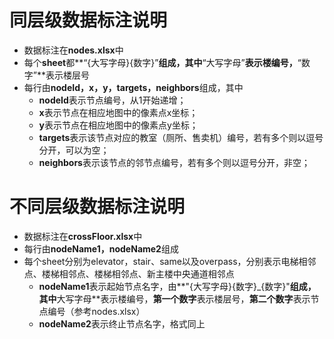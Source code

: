 # 同层级数据标注说明

- 数据标注在**nodes.xlsx**中
- 每个**sheet**都**“{大写字母}{数字}”**组成，其中**“大写字母”**表示楼编号，**“数字”**表示楼层号
- 每行由**nodeId，x，y，targets，neighbors**组成，其中
  - **nodeId**表示节点编号，从1开始递增；
  - **x**表示节点在相应地图中的像素点x坐标；
  - **y**表示节点在相应地图中的像素点y坐标；
  - **targets**表示该节点对应的教室（厕所、售卖机）编号，若有多个则以逗号分开，可以为空；
  - **neighbors**表示该节点的邻节点编号，若有多个则以逗号分开，非空；

# 不同层级数据标注说明

- 数据标注在**crossFloor.xlsx**中
- 每行由**nodeName1，nodeName2**组成
- 每个sheet分别为elevator，stair、same以及overpass，分别表示电梯相邻点、楼梯相邻点、楼梯相邻点、新主楼中央通道相邻点
  - **nodeName1**表示起始节点名字，由**"{大写字母}{数字}_{数字}"**组成，其中**大写字母**表示楼编号，**第一个数字**表示楼层号，**第二个数字**表示节点编号（参考nodes.xlsx）
  - **nodeName2**表示终止节点名字，格式同上